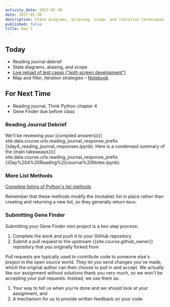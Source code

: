 ```yaml
---
activity_date: 2017-01-30
date: 2017-01-30
description: State diagrams, aliasing, scope. and iteration techniques.
published: false
title: Day 5
---
```


## Today

* Reading journal debrief
* State diagrams, aliasing, and scope
* [Live reload of test cases (“split-screen development”)](https://piazza.com/class/ijkborva8jk70v?cid=85)
* Map and filter, iteration strategies – [Notebook](https://github.com//{{site.course.github_owner}}/ClassNotes/blob/master/Day5_Iteration.ipynb)

## For Next Time

* Reading journal, Think Python chapter 4
* Gene Finder due before class


### Reading Journal Debrief

We'll be reviewing your [compiled
answers]({{ site.data.course.urls.reading_journal_response_prefix }}day4_reading_journal_responses.ipynb).
Here is a condensed summary of the [main
takeaways]({{ site.data.course.urls.reading_journal_response_prefix }}Day%204%20Reading%20Journal%20Notes.ipynb).


### More List Methods

[Complete listing of Python's list
methods](https://docs.python.org/2/tutorial/datastructures.html)

Remember that these methods modify the (mutable) list in place rather than
creating and returning a new list, so they generally return `None`.


### Submitting Gene Finder

Submitting your Gene Finder mini project is a two step process:

1. Complete the work and push it to your GitHub repository
2. Submit a pull request to the upstream {{site.course.github_owner}} repository that you originally forked from

Pull requests are typically used to contribute code to someone else's project
in the open source world. They let you send changes you've made, which the
original author can then choose to pull in and accept. We actually like our
assignment without solutions thank you very much, so we won't be accepting
your pull requests. Instead, we use them as:

1. Your way to tell us when you're done and we should look at your assignment, and
2. A mechanism for us to provide written feedback on your code
